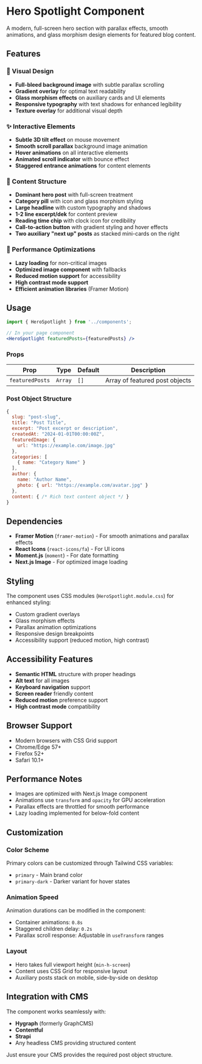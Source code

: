 # Hero Spotlight Component

A modern, full-screen hero section with parallax effects, smooth animations, and glass morphism design elements for featured blog content.

## Features

### 🎨 Visual Design
- **Full-bleed background image** with subtle parallax scrolling
- **Gradient overlay** for optimal text readability
- **Glass morphism effects** on auxiliary cards and UI elements
- **Responsive typography** with text shadows for enhanced legibility
- **Texture overlay** for additional visual depth

### ✨ Interactive Elements
- **Subtle 3D tilt effect** on mouse movement
- **Smooth scroll parallax** background image animation
- **Hover animations** on all interactive elements
- **Animated scroll indicator** with bounce effect
- **Staggered entrance animations** for content elements

### 📱 Content Structure
- **Dominant hero post** with full-screen treatment
- **Category pill** with icon and glass morphism styling
- **Large headline** with custom typography and shadows
- **1-2 line excerpt/dek** for content preview
- **Reading time chip** with clock icon for credibility
- **Call-to-action button** with gradient styling and hover effects
- **Two auxiliary "next up" posts** as stacked mini-cards on the right

### 🚀 Performance Optimizations
- **Lazy loading** for non-critical images
- **Optimized image component** with fallbacks
- **Reduced motion support** for accessibility
- **High contrast mode support**
- **Efficient animation libraries** (Framer Motion)

## Usage

```jsx
import { HeroSpotlight } from '../components';

// In your page component
<HeroSpotlight featuredPosts={featuredPosts} />
```

### Props

| Prop | Type | Default | Description |
|------|------|---------|-------------|
| `featuredPosts` | `Array` | `[]` | Array of featured post objects |

### Post Object Structure

```javascript
{
  slug: "post-slug",
  title: "Post Title",
  excerpt: "Post excerpt or description",
  createdAt: "2024-01-01T00:00:00Z",
  featuredImage: {
    url: "https://example.com/image.jpg"
  },
  categories: [
    { name: "Category Name" }
  ],
  author: {
    name: "Author Name",
    photo: { url: "https://example.com/avatar.jpg" }
  },
  content: { /* Rich text content object */ }
}
```

## Dependencies

- **Framer Motion** (`framer-motion`) - For smooth animations and parallax effects
- **React Icons** (`react-icons/fa`) - For UI icons
- **Moment.js** (`moment`) - For date formatting
- **Next.js Image** - For optimized image loading

## Styling

The component uses CSS modules (`HeroSpotlight.module.css`) for enhanced styling:

- Custom gradient overlays
- Glass morphism effects
- Parallax animation optimizations
- Responsive design breakpoints
- Accessibility support (reduced motion, high contrast)

## Accessibility Features

- **Semantic HTML** structure with proper headings
- **Alt text** for all images
- **Keyboard navigation** support
- **Screen reader** friendly content
- **Reduced motion** preference support
- **High contrast mode** compatibility

## Browser Support

- Modern browsers with CSS Grid support
- Chrome/Edge 57+
- Firefox 52+
- Safari 10.1+

## Performance Notes

- Images are optimized with Next.js Image component
- Animations use `transform` and `opacity` for GPU acceleration
- Parallax effects are throttled for smooth performance
- Lazy loading implemented for below-fold content

## Customization

### Color Scheme
Primary colors can be customized through Tailwind CSS variables:
- `primary` - Main brand color
- `primary-dark` - Darker variant for hover states

### Animation Speed
Animation durations can be modified in the component:
- Container animations: `0.8s`
- Staggered children delay: `0.2s`
- Parallax scroll response: Adjustable in `useTransform` ranges

### Layout
- Hero takes full viewport height (`min-h-screen`)
- Content uses CSS Grid for responsive layout
- Auxiliary posts stack on mobile, side-by-side on desktop

## Integration with CMS

The component works seamlessly with:
- **Hygraph** (formerly GraphCMS)
- **Contentful**
- **Strapi**
- Any headless CMS providing structured content

Just ensure your CMS provides the required post object structure.